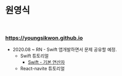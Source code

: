 # 원영식

<br>

### https://youngsikwon.github.io



- 2020.08 ~ RN - Swift 앱개발하면서 문제 공유할 예정.
  - Swift 튜토리얼
    - [Swift - 기본 연산자](https://youngsikwon.github.io/2020-08-13-Swift_Tutorial/)
  - React-navite 튜토리얼
